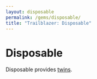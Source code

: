 ```yaml
---
layout: disposable
permalink: /gems/disposable/
title: "Trailblazer: Disposable"
---
```


# Disposable

Disposable provides [twins](/gems/disposable/twin/).